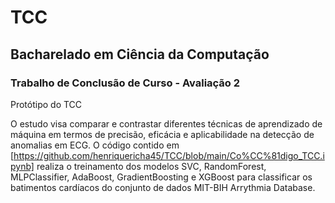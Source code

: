 # TCC

## Bacharelado em Ciência da Computação

### Trabalho de Conclusão de Curso - Avaliação 2
Protótipo do TCC

O estudo visa comparar e contrastar diferentes técnicas de aprendizado de máquina em termos de precisão, eficácia e aplicabilidade na detecção de anomalias em ECG. O código contido em [https://github.com/henriquericha45/TCC/blob/main/Co%CC%81digo_TCC.ipynb] realiza o treinamento dos modelos SVC, RandomForest, MLPClassifier, AdaBoost, GradientBoosting e XGBoost para classificar os batimentos cardíacos do conjunto de dados MIT-BIH Arrythmia Database.
